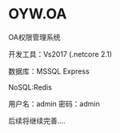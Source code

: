 # OYW.OA
OA权限管理系统

开发工具：Vs2017 (.netcore 2.1)

数据库：MSSQL Express

NoSQL:Redis

用户名：admin  密码：admin

后续将继续完善....
